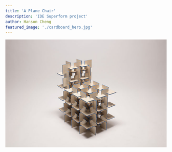 ```yaml
---
title: 'A Plane Chair'
description: 'IDE Superform project'
author: Hanson Cheng
featured_image: './cardboard_hero.jpg'
---
```

![](./cardboard_hero.jpg)
